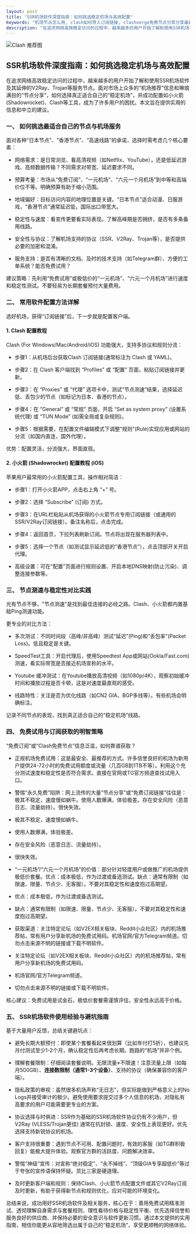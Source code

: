 ```yaml
---
layout: post
title: "SSR机场软件深度指南：如何挑选稳定机场与高效配置"
keywords: "机场节点怎么用, clash如何导入订阅链接, clashverge免费节点分享分享最新更新内容介绍, clash免费订阅链接网址下载网络, clash星遇官网进入, 免费节点地址, 节点购买主要网址"
description: "在追求网络高效稳定访问的过程中，越来越多的用户开始了解和使用SSR机场软件及其延伸的V2Ray、Trojan等服务节点。面对市场上众多的“机场推荐”信息和琳琅满目的“节点分享”，如何选择真正适合自己的“稳定机场”，并成功配置如小火箭(Shadowrocket)、Clash等工具，成为了许多用户的困扰。本文旨在提供实用的信息和中立的建议。"
---
```


![Clash 推荐图](https://clashjd.github.io/assets/img/tiktok机场推荐.png)

## SSR机场软件深度指南：如何挑选稳定机场与高效配置

在追求网络高效稳定访问的过程中，越来越多的用户开始了解和使用SSR机场软件及其延伸的V2Ray、Trojan等服务节点。面对市场上众多的“机场推荐”信息和琳琅满目的“节点分享”，如何选择真正适合自己的“稳定机场”，并成功配置如小火箭(Shadowrocket)、Clash等工具，成为了许多用户的困扰。本文旨在提供实用的信息和中立的建议。

### 一、 如何挑选最适合自己的节点与机场服务

面对各种“日本节点”、“香港节点”、“高速线路”的承诺，选择时需考虑几个核心要素：

- 网络需求：是日常浏览、看高清视频（如Netflix、YouTube），还是低延迟游戏、高频数据传输？不同需求对带宽、延迟要求不同。

- 预算考量：市场从“免费订阅”、“一元机场”、“六元一个月机场”到中等和高端价位不等。明确预算有助于缩小范围。

- 地域偏好：目标访问内容的地理位置是关键。“日本节点”适合动漫、日服游戏，“香港节点”通常延迟低，国际出口带宽大。

- 稳定性与速度：看宣传更要看实际表现。了解高峰期是否拥挤，是否有多条备用线路。

- 安全性与协议：了解机场支持的协议（SSR、V2Ray、Trojan等），是否提供必要的加密和混淆。

- 服务支持：是否有清晰的文档、及时的技术支持（如Telegram群）、方便的工单系统？能否免费试用？

建议策略：先利用“免费试用”或极低价的“一元机场”、“六元一个月机场”进行速度和稳定性测试。不要轻易为长期套餐预付大量费用。

### 二、 常用软件配置方法详解

选好机场，获得“订阅链接”后，下一步就是配置客户端。

#### 1. Clash 配置教程

Clash (For Windows/Mac/Android/iOS) 功能强大，支持多协议和规则分流：

- 步骤1：从机场后台获取Clash 订阅链接(通常标注为 Clash 或 YAML)。

- 步骤2：在 Clash 客户端找到 “Profiles” 或 “配置” 页面，粘贴订阅链接并更新。

- 步骤3：在 “Proxies” 或 “代理” 选项卡中，测试“节点测速”结果，选择延迟低、丢包少的节点（如标记为日本、香港的节点）。

- 步骤4：在 “General” 或 “常规” 页面，开启 “Set as system proxy” (设置系统代理) 或 “TUN Mode” (如需全局或复杂规则)。

- 步骤5：根据需要，在配置文件编辑模式下调整“规则”(Rule)实现应用或网站的分流（如国内直连，国外代理）。

优势：配置灵活，分流强大，界面直观。

#### 2. 小火箭 (Shadowrocket) 配置教程 (iOS)

苹果用户最常用的小火箭配置工具，操作相对简洁：

- 步骤1：打开小火箭APP，点击右上角 “+” 号。

- 步骤2：选择 “Subscribe” (订阅) 方式。

- 步骤3：在URL栏粘贴从机场获得的小火箭节点专用订阅链接（或通用的SSR/V2Ray订阅链接）。备注名称后，点击完成。

- 步骤4：返回首页，下拉列表刷新订阅。节点将出现在服务器列表中。

- 步骤5：选择一个节点（如测试显示延迟低的“香港节点”），点击顶部开关开启代理。

- 高级设置：可在“配置”页面进行规则设置、开启本地DNS映射(防止污染)、调整连接参数等。

### 三、 节点测速与稳定性对比实践

光有节点不够，"节点测速"是找到最佳连接的必经之路。Clash、小火箭都内置基础Ping测速功能。

更专业的对比方法：

- 多次测试：不同时间段（高峰/非高峰）测试“延迟”(Ping)和“丢包率”(Packet Loss)。低且稳定是关键。

- SpeedTest工具：开启代理后，使用Speedtest App或网站(Ookla/Fast.com)测速，看实际带宽是否接近机场宣称的水平。

- Youtube 缓冲测试：在Youtube播放高清视频（如1080p/4K），观察初始缓冲时间和播放过程是否卡顿，这是对速度最直观的感受。

- 线路特性：关注是否为优化线路（如CN2 GIA、BGP多线等）。有些机场会明确标注。

记录不同节点的表现，找到真正适合自己的“稳定机场”线路。

### 四、 免费试用与订阅获取的明智策略

“免费订阅”或“Clash免费节点”信息泛滥，如何靠谱获取？

- 正规机场免费试用：这是最安全、最推荐的方式。许多信誉良好的机场为新用户提供24-72小时的免费试用额度或流量（几百GB到1TB不等）。利用这个充分测试速度和稳定性是否符合需求。直接在官网或TG官方频道查找试用入口。

- 警惕“永久免费”陷阱：网上流传的大量“节点分享”或“免费订阅链接”往往是：极其不稳定，速度慢如蜗牛。使用人数爆满，体验极差。存在安全风险（恶意日志、流量劫持）。很快失效。

- 极其不稳定，速度慢如蜗牛。

- 使用人数爆满，体验极差。

- 存在安全风险（恶意日志、流量劫持）。

- 很快失效。

- “一元机场”/“六元一个月机场”的价值：部分针对轻度用户或做推广的机场提供极低价套餐。优点：成本极低，作为过渡或备选测试。缺点：通常有限制（如限速、限量、节点少、无客服）。不要对其稳定性和速度抱过高期望。

- 优点：成本极低，作为过渡或备选测试。

- 缺点：通常有限制（如限速、限量、节点少、无客服）。不要对其稳定性和速度抱过高期望。

- 获取渠道：关注特定论坛（如V2EX相关板块、Reddit小众社区）内的机场推荐帖，常有用户分享新机场的免费试用码。机场官网/官方Telegram频道。切勿点击来源不明的链接或下载不明软件。

- 关注特定论坛（如V2EX相关板块、Reddit小众社区）内的机场推荐帖，常有用户分享新机场的免费试用码。

- 机场官网/官方Telegram频道。

- 切勿点击来源不明的链接或下载不明软件。

核心建议：免费试用是试金石，极低价套餐需谨慎评估，安全性永远高于价格。

### 五、 SSR机场软件使用经验与避坑指南

基于大量用户反馈，总结关键避坑点：

- 避免长期大额预付：即使某个套餐看起来很划算（比如年付打5折），也建议先月付测试至少1-2个月，确认稳定性后再考虑长期。跑路的“机场”并非个例。

- 理解套餐限制：仔细阅读套餐说明。无限流量≠不限速！注意流量上限（如每月500GB）、**连接数限制（通常1-3个设备）**、支持的协议（确保兼容你的客户端）。

- 隐私政策的审视：虽然很多机场声称“无日志”，但实际能做到严格意义上的No Logs并接受审计的极少。避免使用要求提交过多个人信息的机场，对隐私有高要求的用户可能需要更专业的方案。

- 协议选择与时俱进：SSR作为基础的SSR机场软件协议仍有不少用户，但V2Ray (VLESS/Trojan更佳) 通常在抗封锁、速度、安全性上表现更好。优先选择支持新锐协议的机场。

- 客户支持很重要：遇到节点不可用、配置问题时，有效的客服（如TG群积极回复）能极大提升体验。观察官方群的活跃度、问题解决效率。

- 警惕“神级”宣传：对宣称“绝对稳定”、“永不掉线”、“顶级GIA专享超低价”等过于夸张的宣传语保持怀疑。货比三家是硬道理。

- 及时更新客户端和规则：保持Clash、小火箭节点配置文件或其它V2Ray订阅及时更新，有助于获得新节点和规则优化，应对可能的环境变化。

总结来说，成功用好SSR机场软件及相关服务，核心在于：善用免费试用精准测试、透彻理解自身需求与套餐规则、理性看待价格与稳定性平衡、优先选择信誉和服务良好的供应商、并保持必要的安全意识与软件更新习惯。通过本文提供的实用指南，相信你能更从容地筛选出属于自己的“稳定机场”，享受更顺畅的网络体验。

